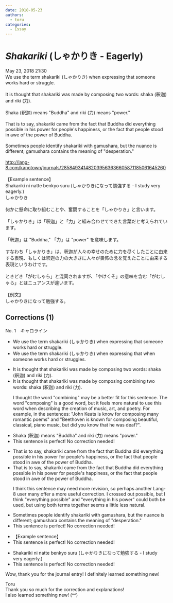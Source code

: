 ```yaml
---
date: 2018-05-23
authors:
  - toru
categories:
  - Essay
---
```


<h1 id="subject_show"><strong><em>Shakariki</strong></em> (しゃかりき - Eagerly)</h1>
<div class="date">May 23, 2018 21:30</div>
<div id="post"><div id="body_show_ori">
We use the term shakariki (しゃかりき) when expressing that someone works hard or struggle.<br/><br/>It is thought that shakariki was made by composing two words: shaka (釈迦) and riki (力).<br/><br/>Shaka (釈迦) means "Buddha" and riki (力) means "power."<br/><br/>That is to say, shakariki came from the fact that Buddha did everything possible in his power for people's happiness, or the fact that people stood in awe of the power of Buddha.<br/><br/>Sometimes people identify shakariki with gamushara, but the nuance is different; gamushara contains the meaning of "desperation."<br/><br/><a href="http://lang-8.com/kanotown/journals/285849341482039563636605871185061645260" target="_blank">http://lang-8.com/kanotown/journals/285849341482039563636605871185061645260</a><br/><br/>【Example sentence】<br/>Shakariki ni natte benkyo suru (しゃかりきになって勉強する - I study very eagerly.)
</div></div>

<!-- more -->

<div id="post_ja"><div id="body_show_mo">
しゃかりき<br/><br/>何かに懸命に取り組むことや、奮闘することを「しゃかりき」と言います。<br/><br/>「しゃかりき」は「釈迦」と「力」と組み合わせてできた言葉だと考えられています。<br/><br/>「釈迦」は "Buddha," 「力」は "power" を意味します。<br/><br/>すなわち「しゃかりき」は、釈迦が人々の幸せのために力を尽くしたことに由来する表現、もしくは釈迦の力の大きさに人々が畏怖の念を覚えたことに由来する表現というわけです。<br/><br/>ときどき「がむしゃら」と混同されますが、「やけくそ」の意味を含む「がむしゃら」とはニュアンスが違います。<br/><br/>【例文】<br/>しゃかりきになって勉強する。
</div></div>

## Corrections (1)
<div id="block"><div class="first_name"> No. 1　<span class="just_name">キャロライン</span></div><div id="block2">
<ul class="correction_field">
<li class="incorrect">We use the term shakariki (しゃかりき) when expressing that someone works hard or struggle.</li>
<li class="corrected correct">
We use the term shakariki (しゃかりき) when expressing <span class="sline">that</span> <span class="f_red">when </span>someone works hard or struggle<span class="f_red">s</span>.
</li>
</ul>
<ul class="correction_field">
<li class="incorrect">It is thought that shakariki was made by composing two words: shaka (釈迦) and riki (力).</li>
<li class="corrected correct">
It is thought that shakariki was made by <span class="sline">composing</span> <span class="f_red">combining </span>two words: shaka (釈迦) and riki (力).
<p class="correction_comment">I thought the word "combining" may be a better fit for this sentence. The word "composing" is a good word, but it feels more natural to use this word when describing the creation of music, art, and poetry. For example, in the sentences: "John Keats is know for composing many romantic poems" and "Beethoven is known for composing beautiful, classical, piano music, but did you know that he was deaf?".</p>
</li>
</ul>
<ul class="correction_field">
<li class="incorrect">Shaka (釈迦) means "Buddha" and riki (力) means "power."</li>
<li class="corrected perfect">This sentence is perfect! No correction needed!</li>
</ul>
<ul class="correction_field">
<li class="incorrect">That is to say, shakariki came from the fact that Buddha did everything possible in his power for people's happiness, or the fact that people stood in awe of the power of Buddha.</li>
<li class="corrected correct">
That is to say, shakariki came from the fact that Buddha did everything <span class="sline">possible</span> in his power for people's happiness, or the fact that people stood in awe of the power of Buddha.
<p class="correction_comment">I think this sentence may need more revision, so perhaps another Lang-8 user many offer a more useful correction. I crossed out possible, but I think "everything possible" and "everything in his power" could both be used, but using both terms together seems a little less natural.</p>
</li>
</ul>
<ul class="correction_field">
<li class="incorrect">Sometimes people identify shakariki with gamushara, but the nuance is different; gamushara contains the meaning of "desperation."</li>
<li class="corrected perfect">This sentence is perfect! No correction needed!</li>
</ul>
<ul class="correction_field">
<li class="incorrect">【Example sentence】</li>
<li class="corrected perfect">This sentence is perfect! No correction needed!</li>
</ul>
<ul class="correction_field">
<li class="incorrect">Shakariki ni natte benkyo suru (しゃかりきになって勉強する - I study very eagerly.)</li>
<li class="corrected perfect">This sentence is perfect! No correction needed!</li>
</ul>
<p class="comment_small">
 Wow, thank you for the journal entry! I definitely learned something new!
</p>

</div><div class="name"><span class="just_name">Toru</span><br>
Thank you so much for the correction and explanations!<br/>I also learned something new! (^^)
</div>
</div>
